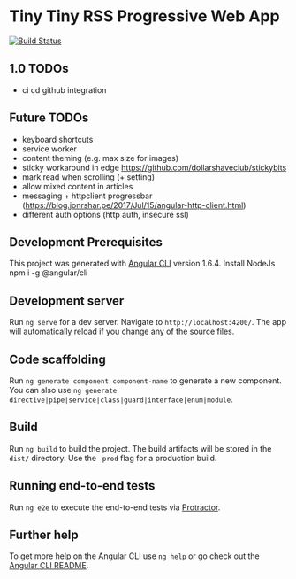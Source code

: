 # Tiny Tiny RSS Progressive Web App

[![Build Status](https://travis-ci.org/TheScientist/ttrss-pwa.svg?branch=master)](https://travis-ci.org/TheScientist/ttrss-pwa)

## 1.0 TODOs
- ci cd github integration

## Future TODOs
- keyboard shortcuts
- service worker
- content theming (e.g. max size for images)
- sticky workaround in edge https://github.com/dollarshaveclub/stickybits
- mark read when scrolling (+ setting)
- allow mixed content in articles
- messaging + httpclient progressbar (https://blog.jonrshar.pe/2017/Jul/15/angular-http-client.html)
- different auth options (http auth, insecure ssl)

## Development Prerequisites
This project was generated with [Angular CLI](https://github.com/angular/angular-cli) version 1.6.4.
Install NodeJs
npm i -g @angular/cli

## Development server

Run `ng serve` for a dev server. Navigate to `http://localhost:4200/`. The app will automatically reload if you change any of the source files.

## Code scaffolding

Run `ng generate component component-name` to generate a new component. You can also use `ng generate directive|pipe|service|class|guard|interface|enum|module`.

## Build

Run `ng build` to build the project. The build artifacts will be stored in the `dist/` directory. Use the `-prod` flag for a production build.

## Running end-to-end tests

Run `ng e2e` to execute the end-to-end tests via [Protractor](http://www.protractortest.org/).

## Further help

To get more help on the Angular CLI use `ng help` or go check out the [Angular CLI README](https://github.com/angular/angular-cli/blob/master/README.md).
